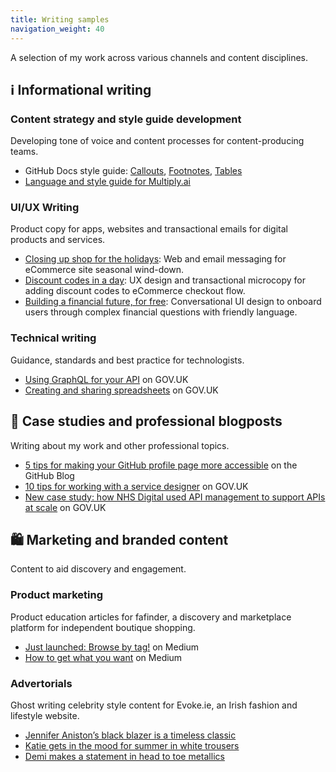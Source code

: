 ```yaml
---
title: Writing samples
navigation_weight: 40
---
```


A selection of my work across various channels and content disciplines. 

## ℹ️ Informational writing

### Content strategy and style guide development
Developing tone of voice and content processes for content-producing teams. 

* GitHub Docs style guide: [Callouts](https://docs.github.com/en/contributing/style-guide-and-content-model/style-guide#callouts), [Footnotes](https://docs.github.com/en/contributing/style-guide-and-content-model/style-guide#footnotes), [Tables](https://docs.github.com/en/contributing/style-guide-and-content-model/style-guide#tables)
* [Language and style guide for Multiply.ai](multiply-language-style.md)

### UI/UX Writing
Product copy for apps, websites and transactional emails for digital products and services. 

* [Closing up shop for the holidays](daye-closing-shop.md): Web and email messaging for eCommerce site seasonal wind-down.
* [Discount codes in a day](discount-codes.md): UX design and transactional microcopy for adding discount codes to eCommerce checkout flow.
* [Building a financial future, for free](multiply-conversational-design.md): Conversational UI design to onboard users through complex financial questions with friendly language.


### Technical writing
Guidance, standards and best practice for technologists.

* [Using GraphQL for your API](https://www.gov.uk/guidance/using-graphql-for-your-api) on GOV.UK
* [Creating and sharing spreadsheets](https://www.gov.uk/guidance/creating-and-sharing-spreadsheets) on GOV.UK


## 💼 Case studies and professional blogposts
Writing about my work and other professional topics. 

* [5 tips for making your GitHub profile page more accessible](https://github.blog/2023-10-26-5-tips-for-making-your-github-profile-page-accessible/) on the GitHub Blog
* [10 tips for working with a service designer](https://services.blog.gov.uk/2022/04/25/10-tips-for-working-with-a-service-designer/) on GOV.UK
* [New case study: how NHS Digital used API management to support APIs at scale](https://technology.blog.gov.uk/2022/03/11/new-case-study-how-nhs-digital-used-api-management-to-support-apis-at-scale/) on GOV.UK


## 🛍️ Marketing and branded content
Content to aid discovery and engagement. 

### Product marketing
Product education articles for fafinder, a discovery and marketplace platform for independent boutique shopping.

* [Just launched: Browse by tag!](https://medium.com/fafinder/just-launched-browse-by-tag-55a92f4f3a18) on Medium
* [How to get what you want](https://medium.com/fafinder/find-what-you-want-with-fotocon-95b0aa3573ea) on Medium

### Advertorials
Ghost writing celebrity style content for Evoke.ie, an Irish fashion and lifestyle website.

* [Jennifer Aniston’s black blazer is a timeless classic](https://evoke.ie/2017/04/14/uncategorised/jennifer-anistons-black-blazer)
* [Katie gets in the mood for summer in white trousers](https://evoke.ie/2017/04/26/evoke/katie-holmes-white-trousers)
* [Demi makes a statement in head to toe metallics](https://evoke.ie/2017/03/08/evoke/demi-lovatos-metallic-outfit)
